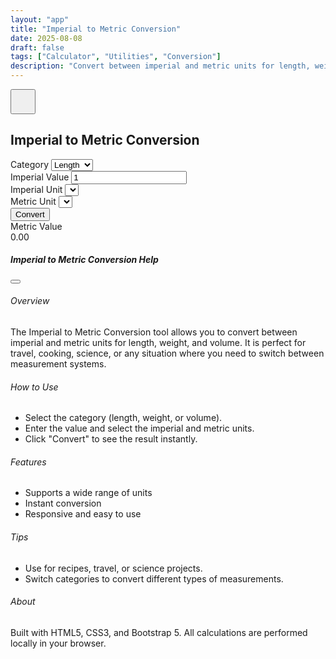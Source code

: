 ```yaml
---
layout: "app"
title: "Imperial to Metric Conversion"
date: 2025-08-08
draft: false
tags: ["Calculator", "Utilities", "Conversion"]
description: "Convert between imperial and metric units for length, weight, and volume."
---
```

<main class="min-vh-100 d-flex align-items-center justify-content-center position-relative">
  <button type="button" class="btn btn-light position-absolute top-0 end-0 m-3 rounded-circle shadow" data-bs-toggle="modal" data-bs-target="#helpModal" style="z-index:10;width:2.5rem;height:2.5rem;">
    <i class="fas fa-question fa-lg text-primary"></i>
  </button>
  <div class="calc-wrap">
    <section class="card shadow-lg border-0 h-100">
      <div class="card-header bg-transparent">
        <h1 class="h4 mb-0 text-center">Imperial to Metric Conversion</h1>
      </div>
      <div class="card-body">
        <div class="form-container">
          <div class="mb-3">
            <label for="category" class="form-label">Category</label>
            <select class="form-select" id="category">
              <option value="length" selected>Length</option>
              <option value="weight">Weight</option>
              <option value="volume">Volume</option>
            </select>
          </div>
          <div class="mb-3">
            <label for="imperial" class="form-label">Imperial Value</label>
            <input type="number" class="form-control" id="imperial" value="1">
          </div>
          <div class="mb-3">
            <label for="imperial-unit" class="form-label">Imperial Unit</label>
            <select class="form-select" id="imperial-unit"></select>
          </div>
          <div class="mb-3">
            <label for="metric-unit" class="form-label">Metric Unit</label>
            <select class="form-select" id="metric-unit"></select>
          </div>
          <div class="mb-3">
            <button id="calculate" class="btn btn-primary w-100">Convert</button>
          </div>
        </div>
        <div class="results mt-4">
          <div class="result-card">
            <div class="result-label">Metric Value</div>
            <div id="metric-value" class="result-value">0.00</div>
          </div>
        </div>
      </div>
    </section>
  </div>
</main>
<div class="modal fade" id="helpModal" tabindex="-1" aria-labelledby="helpModalLabel" aria-hidden="true">
  <div class="modal-dialog modal-dialog-centered modal-lg">
    <div class="modal-content">
      <div class="modal-header">
        <h5 class="modal-title" id="helpModalLabel">Imperial to Metric Conversion Help</h5>
        <button type="button" class="btn-close" data-bs-dismiss="modal" aria-label="Close"></button>
      </div>
      <div class="modal-body">
        <h6>Overview</h6>
        <p>
          The Imperial to Metric Conversion tool allows you to convert between imperial and metric units for length, weight, and volume. It is perfect for travel, cooking, science, or any situation where you need to switch between measurement systems.
        </p>
        <h6>How to Use</h6>
        <ul>
          <li>Select the category (length, weight, or volume).</li>
          <li>Enter the value and select the imperial and metric units.</li>
          <li>Click "Convert" to see the result instantly.</li>
        </ul>
        <h6>Features</h6>
        <ul>
          <li>Supports a wide range of units</li>
          <li>Instant conversion</li>
          <li>Responsive and easy to use</li>
        </ul>
        <h6>Tips</h6>
        <ul>
          <li>Use for recipes, travel, or science projects.</li>
          <li>Switch categories to convert different types of measurements.</li>
        </ul>
        <h6>About</h6>
        <p>
          Built with HTML5, CSS3, and Bootstrap 5. All calculations are performed locally in your browser.
        </p>
      </div>
    </div>
  </div>
</div>
